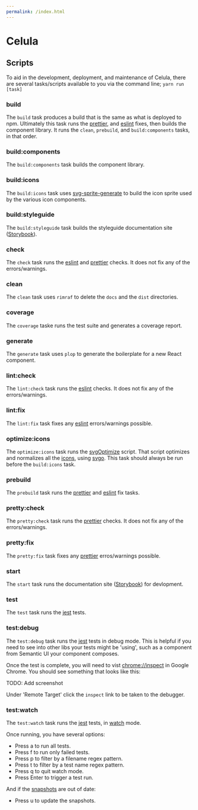 ```yaml
---
permalink: /index.html
---
```

# Celula

## Scripts
To aid in the development, deployment, and maintenance of Celula, there are several tasks/scripts available to you via the command line; `yarn run [task]`

### build
The `build` task produces a build that is the same as what is deployed to npm. Ultimately this task runs the [prettier](https://prettier.io/), and [eslint](https://eslint.org/) fixes, then builds the component library. It runs the `clean`, `prebuild`, and `build:components` tasks, in that order. 

### build:components
The `build:components` task builds the component library.

### build:icons
The `build:icons` task uses [svg-sprite-generate](https://www.npmjs.com/package/svg-sprite-generator) to build the icon sprite used by the various icon components.

### build:styleguide
The `build:styleguide` task builds the styleguide documentation site ([Storybook](https://storybook.js.org/)).

### check
The `check` task runs the [eslint](https://eslint.org/) and [prettier](https://prettier.io/) checks. It does not fix any of the errors/warnings.

### clean
The `clean` task uses `rimraf` to delete the `docs` and the `dist` directories.

### coverage
The `coverage` taske runs the test suite and generates a coverage report.

### generate
The `generate` task uses `plop` to generate the boilerplate for a new React component.

### lint:check
The `lint:check` task runs the [eslint](https://eslint.org/) checks. It does not fix any of the errors/warnings.

### lint:fix
The `lint:fix` task fixes any [eslint](https://eslint.org/) errors/warnings possible.

### optimize:icons
The `optimize:icons` task runs the [svgOptimize](https://github.com/STEMPremier/celula/blob/master/src/utils/svgOptimize.js) script. That script optimizes and normalizes all the [icons](https://github.com/STEMPremier/celula/tree/master/src/components/icon/icons), using [svgo](https://github.com/svg/svgo). This task should always be run before the `build:icons` task.

### prebuild
The `prebuild` task runs the [prettier](https://prettier.io/) and [eslint](https://eslint.org/) fix tasks.

### pretty:check
The `pretty:check` task runs the [prettier](https://prettier.io/) checks.  It does not fix any of the errors/warnings.

### pretty:fix
The `pretty:fix` task fixes any [prettier](https://prettier.io/) erros/warnings possible.

### start
The `start` task runs the documentation site ([Storybook](https://storybook.js.org/)) for devlopment.

### test
The `test` task runs the [jest](https://jestjs.io/docs/en/getting-started) tests.

### test:debug
The `test:debug` task runs the [jest](https://jestjs.io/docs/en/getting-started)  tests in debug mode. This is helpful if you need to see into other libs your tests might be 'using', such as a component from Semantic UI your component composes.

Once the test is complete, you will need to vist [chrome://inspect](chrome://inspect) in Google Chrome. You should see something that looks like this:

TODO: Add screenshot

Under 'Remote Target' click the `inspect` link to be taken to the debugger.

### test:watch
The `test:watch` task runs the [jest](https://jestjs.io/docs/en/getting-started) tests, in [watch](https://jestjs.io/docs/en/cli#--watch) mode.

Once running, you have several options:
- Press a to run all tests.
- Press f to run only failed tests.
- Press p to filter by a filename regex pattern.
- Press t to filter by a test name regex pattern.
- Press q to quit watch mode.
- Press Enter to trigger a test run.

And if the [snapshots](https://jestjs.io/docs/en/snapshot-testing) are out of date:

- Press u to update the snapshots.
